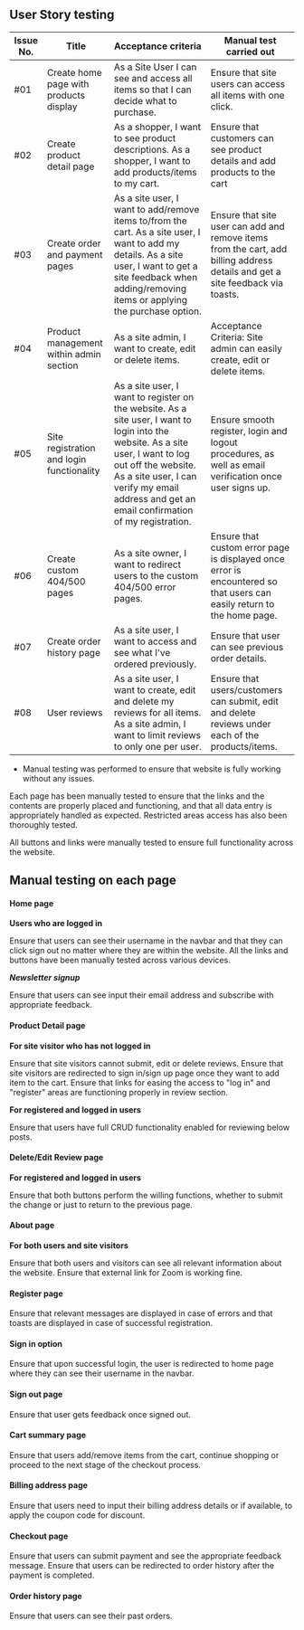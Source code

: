 ## User Story testing

Issue No. | Title | Acceptance criteria | Manual test carried out
----------|-------|---------------------|-------------------------
#01 | Create home page with products display | As a Site User I can see and access all items so that I can decide what to purchase. | Ensure that site users can access all items with one click.
#02 | Create product detail page | As a shopper, I want to see product descriptions. As a shopper, I want to add products/items to my cart. | Ensure that customers can see product details and add products to the cart
#03 | Create order and payment pages | As a site user, I want to add/remove items to/from the cart. As a site user, I want to add my details. As a site user, I want to get a site feedback when adding/removing items or applying the purchase option. | Ensure that site user can add and remove items from the cart, add billing address details and get a site feedback via toasts.
#04 | Product management within admin section | As a site admin, I want to create, edit or delete items. | Acceptance Criteria: Site admin can easily create, edit or delete items. | Yes
#05 | Site registration and login functionality | As a site user, I want to register on the website. As a site user, I want to login into the website. As a site user, I want to log out off the website. As a site user, I can verify my email address and get an email confirmation of my registration. | Ensure smooth register, login and logout procedures, as well as email verification once user signs up.
#06 | Create custom 404/500 pages | As a site owner, I want to redirect users to the custom 404/500 error pages. | Ensure that custom error page is displayed once error is encountered so that users can easily return to the home page.
#07 | Create order history page | As a site user, I want to access and see what I've ordered previously. | Ensure that user can see previous order details.
#08 | User reviews | As a site user, I want to create, edit and delete my reviews for all items. As a site admin, I want to limit reviews to only one per user. | Ensure that users/customers can submit, edit and delete reviews under each of the products/items.

* Manual testing was performed to ensure that website is fully working without any issues.

Each page has been manually tested to ensure that the links and the contents are properly placed and functioning, and that all data entry is appropriately handled as expected. 
Restricted areas access has also been thoroughly tested.

All buttons and links were manually tested to ensure full functionality across the website.

## Manual testing on each page
  
#### Home page

**Users who are logged in**  

Ensure that users can see their username in the navbar and that they can click sign out no matter where they are within the website.
All the links and buttons have been manually tested across various devices.

***Newsletter signup***

Ensure that users can see input their email address and subscribe with appropriate feedback.

#### Product Detail page

**For site visitor who has not logged in**

Ensure that site visitors cannot submit, edit or delete reviews.
Ensure that site visitors are redirected to sign in/sign up page once they want to add item to the cart.
Ensure that links for easing the access to "log in" and "register" areas are functioning properly in review section.

**For registered and logged in users**

Ensure that users have full CRUD functionality enabled for reviewing below posts.

#### Delete/Edit Review page

**For registered and logged in users**

Ensure that both buttons perform the willing functions, whether to submit the change or just to return to the previous page.

#### About page

**For both users and site visitors**

Ensure that both users and visitors can see all relevant information about the website.
Ensure that external link for Zoom is working fine.

#### Register page

Ensure that relevant messages are displayed in case of errors and that toasts are displayed in case of successful registration.

#### Sign in option

Ensure that upon successful login, the user is redirected to home page where they can see their username in the navbar.

#### Sign out page

Ensure that user gets feedback once signed out.

#### Cart summary page

Ensure that users add/remove items from the cart, continue shopping or proceed to the next stage of the checkout process.

#### Billing address page

Ensure that users need to input their billing address details or if available, to apply the coupon code for discount.

#### Checkout page

Ensure that users can submit payment and see the appropriate feedback message.
Ensure that users can be redirected to order history after the payment is completed.

#### Order history page

Ensure that users can see their past orders.